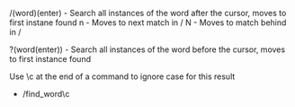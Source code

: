 /(word)(enter) - Search all instances of the word after the cursor, moves to first instane found
	n - Moves to next match in /
	N - Moves to match behind in /

?(word(enter)) - Search all instances of the word before the cursor, moves to first instance found

Use \c at the end of a command to ignore case for this result
- /find_word\c 